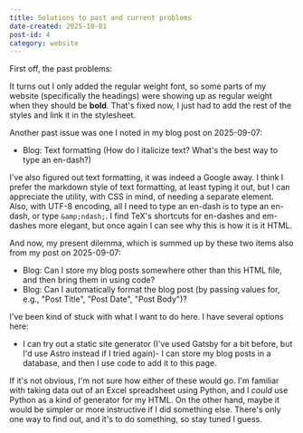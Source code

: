 ```yaml
---
title: Solutions to past and current problems
date-created: 2025-10-01
post-id: 4
category: website
---
```

First off, the past problems:

It turns out I only added the regular weight font, so some parts of my website (specifically the headings) were showing up as regular weight when they should be **bold**. That's fixed now, I just had to add the rest of the styles and link it in the stylesheet.

Another past issue was one I noted in my blog post on 2025-09-07:

- Blog: Text formatting (How do I italicize text? What's the best way to type an en-dash?)

I've also figured out text formatting, it was indeed a Google away. I think I prefer the markdown style of text formatting, at least typing it out, but I can appreciate the utility, with CSS in mind, of needing a separate element. Also, with UTF-8 encoding, all I need to type an en-dash is to type an en-dash, or type `&amp;ndash;`. I find TeX's shortcuts for en-dashes and em-dashes more elegant, but once again I can see why this is how it is it HTML.

And now, my present dilemma, which is summed up by these two items also from my post on 2025-09-07:

- Blog: Can I store my blog posts somewhere other than this HTML file, and then bring them in using code?
- Blog: Can I automatically format the blog post (by passing values for, e.g., "Post Title", "Post Date", "Post Body")?

I've been kind of stuck with what I want to do here. I have several options here:

- I can try out a static site generator (I've used Gatsby for a bit before, but I'd use Astro instead if I tried again)- I can store my blog posts in a database, and then I use code to add it to this page.

If it's not obvious, I'm not sure how either of these would go. I'm familiar with taking data out of an Excel spreadsheet using Python, and I *could* use Python as a kind of generator for my HTML. On the other hand, maybe it would be simpler or more instructive if I did something else. There's only one way to find out, and it's to do something, so stay tuned I guess.